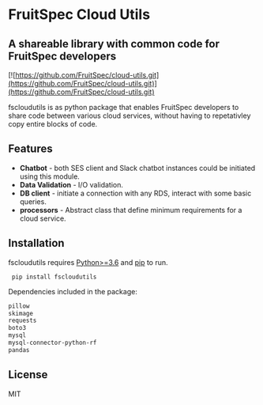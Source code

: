 # FruitSpec Cloud Utils
## A shareable library with common code for FruitSpec developers

[![https://github.com/FruitSpec/cloud-utils.git](https://github.com/FruitSpec/cloud-utils.git)](https://github.com/FruitSpec/cloud-utils.git)

fscloudutils is as python package that enables FruitSpec developers to share code between various cloud services, without having to repetativley copy entire blocks of code.


## Features

- **Chatbot** - both SES client and Slack chatbot instances could be initiated using this module. 
- **Data Validation** - I/O validation.
- **DB client** - initiate a connection with any RDS, interact with some basic queries.
- **processors** - Abstract class that define minimum requirements for a cloud service.

## Installation

fscloudutils requires [Python>=3.6](https://python.org/) and [pip](https://pip.pypa.io/en/stable/installation/) to run.

``` pip install fscloudutils```

Dependencies included in the package:

```sh
pillow
skimage
requests
boto3
mysql
mysql-connector-python-rf
pandas
```


## License

MIT



